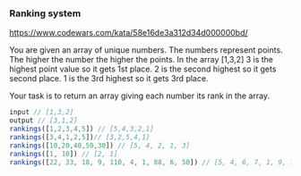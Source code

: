 ### Ranking system

https://www.codewars.com/kata/58e16de3a312d34d000000bd/

You are given an array of unique numbers. The numbers represent points. The higher the number the higher the points. In the array [1,3,2] 3 is the highest point value so it gets 1st place. 2 is the second highest so it gets second place. 1 is the 3rd highest so it gets 3rd place.

Your task is to return an array giving each number its rank in the array.

```JavaScript
input // [1,3,2]
output // [3,1,2]
rankings([1,2,3,4,5]) // [5,4,3,2,1]
rankings([3,4,1,2,5])// [3,2,5,4,1]
rankings([10,20,40,50,30]) // [5, 4, 2, 1, 3]
rankings([1, 10]) // [2, 1]
rankings([22, 33, 18, 9, 110, 4, 1, 88, 6, 50]) // [5, 4, 6, 7, 1, 9, 10, 2, 8, 3]
```
